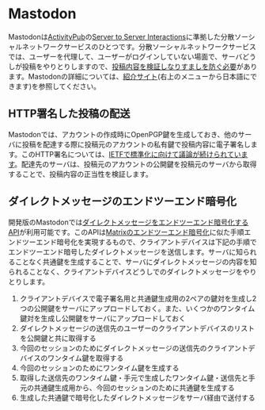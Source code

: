 # Mastodon
Mastodonは[ActivityPub](https://www.w3.org/TR/activitypub/)の[Server to Server Interactions](https://www.w3.org/TR/activitypub/#server-to-server-interactions)に準拠した分散ソーシャルネットワークサービスのひとつです。分散ソーシャルネットワークサービスでは、ユーザーを代理して、ユーザーがログインしていない場面で、サーバどうしが投稿をやりとりしますので、[投稿内容を検証しなりすましを防ぐ必要](https://www.w3.org/TR/activitypub/#obj)があります。Mastodonの詳細については、[紹介サイト](https://joinmastodon.org/)(右上のメニューから日本語にできます)を参照してください。

## HTTP署名した投稿の配送
Mastodonでは、アカウントの作成時にOpenPGP鍵を生成しておき、他のサーバに投稿を配達する際に投稿元のアカウントの私有鍵で投稿内容に電子署名します。このHTTP署名については、[IETFで標準化に向けて議論が続けられています](https://www.ietf.org/archive/id/draft-cavage-http-signatures-12.txt)。配達先のサーバは、投稿元のアカウントの公開鍵を投稿元のサーバから取得することで、投稿内容の正当性を検証します。

## ダイレクトメッセージのエンドツーエンド暗号化
開発版のMastodonでは[ダイレクトメッセージをエンドツーエンド暗号化するAPI](https://github.com/tootsuite/mastodon/pull/13820)が利用可能です。このAPIは[Matrixのエンドツーエンド暗号化](https://matrix.org/docs/guides/end-to-end-encryption-implementation-guide)に似た手順エンドツーエンド暗号化を実現するもので、クライアントデバイスは下記の手順でエンドツーエンド暗号したダイレクトメッセージを送信します。サーバに知られることなく共通鍵を生成することで、サーバにダイレクトメッセージの内容を知られることなく、クライアントデバイスどうしでのダイレクトメッセージをやりとりします。

1. クライアントデバイスで電子署名用と共通鍵生成用の2ペアの鍵対を生成し2つの公開鍵をサーバにアップロードしておく。また、いくつかのワンタイム鍵対を生成し公開鍵をサーバにアップロードしておく
1. ダイレクトメッセージの送信先のユーザーのクライアントデバイスのリストを公開鍵と共に取得する
1. 今回のセッションのためにダイレクトメッセージの送信先のクライアントデバイスのワンタイム鍵を取得する
1. 今回のセッションのためにワンタイム鍵を生成する
1. 取得した送信先のワンタイム鍵・手元で生成したワンタイム鍵・送信先と手元の共通鍵生成用から、今回のセッションのために共通鍵を生成する
1. 生成した共通鍵で暗号化したダイレクトメッセージをサーバ経由で送付する
